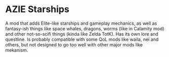 # AZIE Starships
A mod that adds Elite-like starships and gameplay mechanics, as well as fantasy-ish things like space whales, dragons, worms (like in Calamity mod) and other not-so-scifi things (kinda like Zelda TotK).
Has its own lore and questline.
Is probably compatible with some QoL mods like waila, nei and others, but not designed to go too well with other major mods like mekanism.
